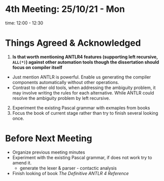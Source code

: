 # 4th Meeting: 25/10/21 - Mon

time: 12:00 - 12:30

# Things Agreed & Acknowledged

1. **Is that worth mentioning ANTLR4 features (supporting left recursive, `ALL(*)`) against other automation tools though the dissertation should focus on compiler itself**

* Just mention ANTLR is powerful. Enable us generating the compiler components automatically without other operations.
* Contrast to other old tools, when addressing the ambiguity problem, it may involve writing the rules for each alternative. While ANTLR could resolve the ambiguity problem by left recursive.

2. Experiment the existing Pascal grammar with exmaples from books
3. Focus the book of current stage rather than try to finish several looking once.

# Before Next Meeting

* Organize previous meeting minutes
* Experiment with the existing Pascal grammar, if does not work try to amend it.
    * generate the lexer & parser - contactic analysis
* Finish looking of book *The Definitive ANTLR 4 Reference*